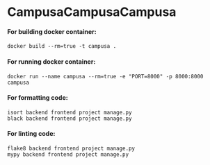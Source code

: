 # CampusaCampusaCampusa

#### For building docker container:
    docker build --rm=true -t campusa .

#### For running docker container:
    docker run --name campusa --rm=true -e "PORT=8000" -p 8000:8000 campusa

#### For formatting code:
    isort backend frontend project manage.py
	black backend frontend project manage.py

#### For linting code:
    flake8 backend frontend project manage.py
	mypy backend frontend project manage.py
